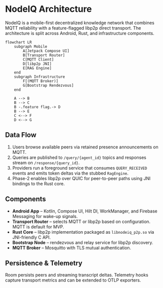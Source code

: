 # NodeIQ Architecture

NodeIQ is a mobile-first decentralized knowledge network that combines MQTT reliability with a feature-flagged libp2p direct transport. The architecture is split across Android, Rust, and infrastructure components.

```mermaid
flowchart LR
    subgraph Mobile
        A[Jetpack Compose UI]
        B[Transport Router]
        C[MQTT Client]
        D[libp2p JNI]
        E[RAG Engine]
    end
    subgraph Infrastructure
        F[(MQTT Broker)]
        G[Bootstrap Rendezvous]
    end

    A --> B
    B --> C
    B -.feature flag.-> D
    B --> E
    C <--> F
    D <--> G
```

## Data Flow

1. Users browse available peers via retained presence announcements on MQTT.
2. Queries are published to `/query/{agent_id}` topics and responses stream on `/response/{query_id}`.
3. Providers run a foreground service that consumes `QUERY_RECEIVED` events and emits token deltas via the stubbed `RagEngine`.
4. Phase-2 enables libp2p over QUIC for peer-to-peer paths using JNI bindings to the Rust core.

## Components

- **Android App** – Kotlin, Compose UI, Hilt DI, WorkManager, and Firebase Messaging for wake-up signals.
- **Transport Router** – selects MQTT or libp2p based on configuration. MQTT is default for MVP.
- **Rust Core** – libp2p implementation packaged as `libnodeiq_p2p.so` via JNI-friendly C API.
- **Bootstrap Node** – rendezvous and relay service for libp2p discovery.
- **MQTT Broker** – Mosquitto with TLS mutual authentication.

## Persistence & Telemetry

Room persists peers and streaming transcript deltas. Telemetry hooks capture transport metrics and can be extended to OTLP exporters.
